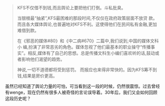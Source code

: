 > KFS不仅借不到钱,而且舆论上要把他们打倒。斗私批臭。
>
> 当银根最“抽紧”,KFS最困难的那段时间,不仅仅在政府政策层面不放贷 款。而且各大媒体舆论,也普遍地对KFS不利。这使得他们在民间私有金融,更加难借到款。
>
> 在《邪恶的媒体\#80》和《中二病\#670》二篇中,我们说到,中国的媒体文科小 编,扮演了非常恶劣的角色。媒体忽视了他们最基本的职业操守“传播事实”。相反,媒体有了自己的思想。总是传播文科生小编们喜欢听的话,鼓动或者影响他们渴望的趋势。
>
> 神说,一切不道德都将受到惩罚。 而报应也来得非常快的。因为KFS筹不到钱,结果是房价更高。

虽然已经知道了舆论力量的可怕，可当看到这一段的时候，仍然很震惊。过去曾经有wenge，现在仍然有很多人被奇怪的言论误导着。30年后，我们又会如何回顾这段历史呢？


